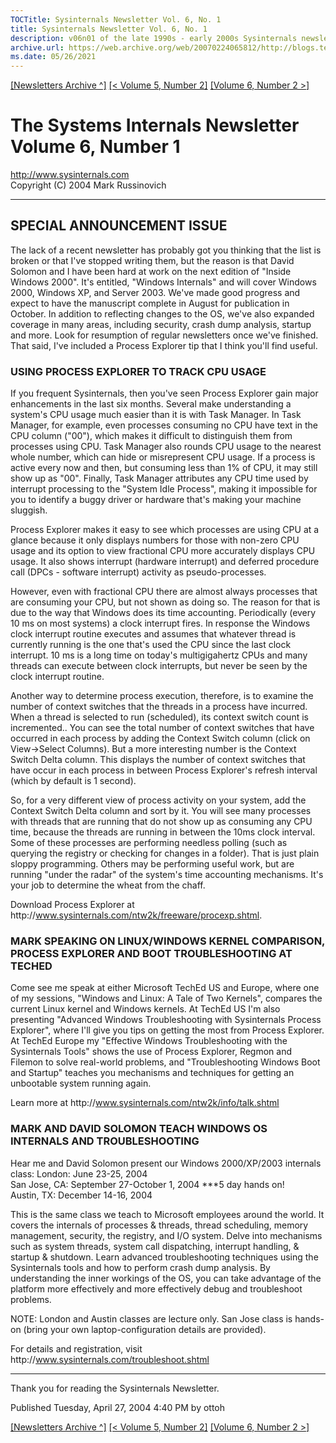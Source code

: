 ```yaml
---
TOCTitle: Sysinternals Newsletter Vol. 6, No. 1
title: Sysinternals Newsletter Vol. 6, No. 1
description: v06n01 of the late 1990s - early 2000s Sysinternals newsletters written by Mark
archive.url: https://web.archive.org/web/20070224065812/http://blogs.technet.com/sysinternals/archive/2004/04/27/452830.aspx
ms.date: 05/26/2021
---
```

[[Newsletters Archive ^]](index.md) [[< Volume 5, Number 2]](v05n02.md) [[Volume 6, Number 2 >]](v06n01.md)

# The Systems Internals Newsletter Volume 6, Number 1

http://www.sysinternals.com  
Copyright (C) 2004 Mark Russinovich
**********************************************************

## SPECIAL ANNOUNCEMENT ISSUE

The lack of a recent newsletter has probably got you thinking that the list
is broken or that I've stopped writing them, but the reason is that David
Solomon and I have been hard at work on the next edition of "Inside Windows
2000". It's entitled, "Windows Internals" and will cover Windows 2000,
Windows XP, and Server 2003. We've made good progress and expect to have the
manuscript complete in August for publication in October. In addition to
reflecting changes to the OS, we've also expanded coverage in many areas,
including security, crash dump analysis, startup and more. Look for
resumption of regular newsletters once we've finished. That said, I've
included a Process Explorer tip that I think you'll find useful.

### USING PROCESS EXPLORER TO TRACK CPU USAGE

If you frequent Sysinternals, then you've seen Process Explorer gain major
enhancements in the last six months. Several make understanding a system's
CPU usage much easier than it is with Task Manager. In Task Manager, for
example, even processes consuming no CPU have text in the CPU column ("00"),
which makes it difficult to distinguish them from processes using CPU. Task
Manager also rounds CPU usage to the nearest whole number, which can hide or
misrepresent CPU usage. If a process is active every now and then, but
consuming less than 1% of CPU, it may still show up as "00". Finally, Task
Manager attributes any CPU time used by interrupt processing to the "System
Idle Process", making it impossible for you to identify a buggy driver or
hardware that's making your machine sluggish.

Process Explorer makes it easy to see which processes are using CPU at a
glance because it only displays numbers for those with non-zero CPU usage
and its option to view fractional CPU more accurately displays CPU usage. It
also shows interrupt (hardware interrupt) and deferred procedure call (DPCs -
software interrupt) activity as pseudo-processes.

However, even with fractional CPU there are almost always processes that are
consuming your CPU, but not shown as doing so. The reason for that is due to
the way that Windows does its time accounting. Periodically (every 10 ms on
most systems) a clock interrupt fires. In response the Windows clock
interrupt routine executes and assumes that whatever thread is currently
running is the one that's used the CPU since the last clock interrupt. 10 ms
is a long time on today's multigigahertz CPUs and many threads can execute
between clock interrupts, but never be seen by the clock interrupt routine.

Another way to determine process execution, therefore, is to examine the
number of context switches that the threads in a process have incurred. When
a thread is selected to run (scheduled), its context switch count is
incremented.. You can see the total number of context switches that have
occurred in each process by adding the Context Switch column (click on
View->Select Columns). But a more interesting number is the Context Switch
Delta column. This displays the number of context switches that have occur
in each process in between Process Explorer's refresh interval (which by
default is 1 second).

So, for a very different view of process activity on your system, add the
Context Switch Delta column and sort by it. You will see many processes with
threads that are running that do not show up as consuming any CPU time,
because the threads are running in between the 10ms clock interval. Some of
these processes are performing needless polling (such as querying the
registry or checking for changes in a folder). That is just plain sloppy
programming. Others may be performing useful work, but are running "under
the radar" of the system's time accounting mechanisms. It's your job to
determine the wheat from the chaff.

Download Process Explorer at
http<nolink>://www.sysinternals.com/ntw2k/freeware/procexp.shtml.

### MARK SPEAKING ON LINUX/WINDOWS KERNEL COMPARISON, PROCESS EXPLORER AND BOOT TROUBLESHOOTING AT TECHED

Come see me speak at either Microsoft TechEd US and Europe, where one of my
sessions, "Windows and Linux: A Tale of Two Kernels", compares the current
Linux kernel and Windows kernels. At TechEd US I'm also presenting "Advanced
Windows Troubleshooting with Sysinternals Process Explorer", where I'll give
you tips on getting the most from Process Explorer. At TechEd Europe my
"Effective Windows Troubleshooting with the Sysinternals Tools" shows the
use of Process Explorer, Regmon and Filemon to solve real-world problems,
and "Troubleshooting Windows Boot and Startup" teaches you mechanisms and
techniques for getting an unbootable system running again.

Learn more at http<nolink>://www.sysinternals.com/ntw2k/info/talk.shtml

### MARK AND DAVID SOLOMON TEACH WINDOWS OS INTERNALS AND TROUBLESHOOTING

Hear me and David Solomon present our Windows 2000/XP/2003 internals class:
London: June 23-25, 2004  
San Jose, CA: September 27-October 1, 2004 ***5 day hands on!  
Austin, TX: December 14-16, 2004

This is the same class we teach to Microsoft employees around the world. It
covers the internals of processes & threads, thread scheduling, memory
management, security, the registry, and I/O system. Delve into mechanisms
such as system threads, system call dispatching, interrupt handling, &
startup & shutdown. Learn advanced troubleshooting techniques using the
Sysinternals tools and how to perform crash dump analysis. By understanding
the inner workings of the OS, you can take advantage of the platform more
effectively and more effectively debug and troubleshoot problems.

NOTE: London and Austin classes are lecture only. San Jose class is hands-on
(bring your own laptop-configuration details are provided).

For details and registration, visit
http<nolink>://www.sysinternals.com/troubleshoot.shtml

**********************************************************

Thank you for reading the Sysinternals Newsletter.

Published Tuesday, April 27, 2004 4:40 PM by ottoh

[[Newsletters Archive ^]](index.md) [[< Volume 5, Number 2]](v05n02.md) [[Volume 6, Number 2 >]](v06n01.md)
